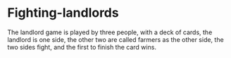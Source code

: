 # Fighting-landlords
The landlord game is played by three people, with a deck of cards, the landlord is one side, the other two are called farmers as the other side, the two sides fight, and the first to finish the card wins.
